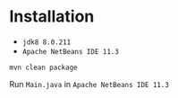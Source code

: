 # Installation

- `jdk8 8.0.211`
- `Apache NetBeans IDE 11.3`

`mvn clean package`

Run `Main.java` in `Apache NetBeans IDE 11.3`
